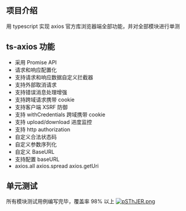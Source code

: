 ## 项目介绍

用 typescript 实现 axios 官方库浏览器端全部功能，并对全部模块进行单测

## ts-axios 功能

- 采用 Promise API
- 请求和响应配置化
- 支持请求和响应数据自定义拦截器
- 支持外部取消请求
- 支持错误消息处理增强
- 支持跨域请求携带 cookie
- 支持客户端 XSRF 防御
- 支持 withCredentials 跨域携带 cookie
- 支持 upload/download 进度监控
- 支持 http authorization
- 自定义合法状态码
- 自定义参数序列化
- 自定义 BaseURL
- 支持配置 baseURL
- axios.all axios.spread axios.getUri

## 单元测试

所有模块测试用例编写完毕，覆盖率 98% 以上
[![pSThJER.png](https://s1.ax1x.com/2023/02/14/pSThJER.png)](https://imgse.com/i/pSThJER)
